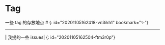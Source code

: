 # Tag

一些 tag 的存放地点 #
{: id="20201105162418-vn3ikh1" bookmark="✨"}

---

| 我提的一些 issues|
{: id="20201105162504-ftm3r0p"}
